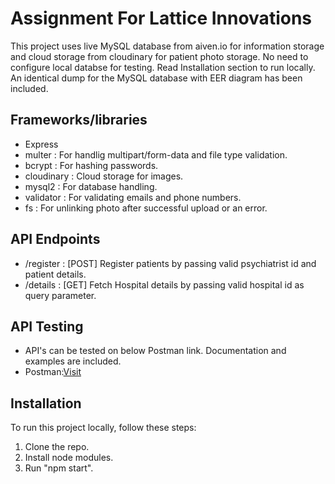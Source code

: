 # Assignment For Lattice Innovations
This project uses live MySQL database from aiven.io for information storage and cloud storage from cloudinary for patient photo storage. No need to configure local databse for testing. Read Installation section to run locally. An identical dump for the MySQL database with EER diagram has been included.

[visit]:https://www.postman.com/spaceflight-technologist-25086773/workspace/testing/documentation/29088794-9ac53631-382e-43f6-9cdc-3f678e219ecb
## Frameworks/libraries

- Express
- multer : For handlig multipart/form-data and file type validation.
- bcrypt :  For hashing passwords.
- cloudinary : Cloud storage for images.
- mysql2 : For database handling.
- validator : For validating emails and phone numbers.
- fs : For unlinking photo after successful upload or an error.

## API Endpoints
- /register : [POST] Register patients by passing valid psychiatrist id and patient details.
- /details :  [GET] Fetch Hospital details by passing valid hospital id as query parameter.
## API Testing
- API's can be tested on below Postman link. Documentation and examples are included.
- Postman:[Visit]

## Installation
To run this project locally, follow these steps:
1. Clone the repo.
2. Install node modules.
3. Run "npm start".
